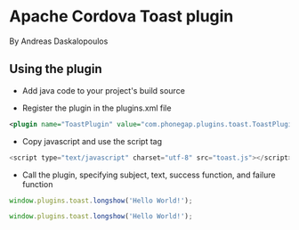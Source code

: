 # Apache Cordova Toast plugin
By Andreas Daskalopoulos

## Using the plugin

* Add java code to your project's build source

* Register the plugin in the plugins.xml file

```xml
<plugin name="ToastPlugin" value="com.phonegap.plugins.toast.ToastPlugin"/>
```

* Copy javascript and use the script tag

```javascript
<script type="text/javascript" charset="utf-8" src="toast.js"></script>  
```

* Call the plugin, specifying subject, text, success function, and failure function

```javascript
window.plugins.toast.longshow('Hello World!');

window.plugins.toast.longshow('Hello World!');
```


